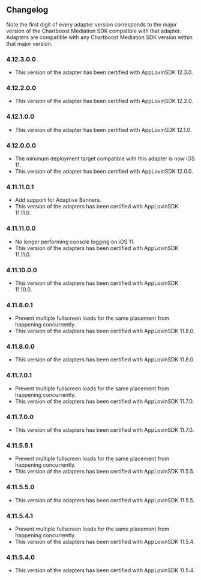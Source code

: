 ## Changelog

Note the first digit of every adapter version corresponds to the major version of the Chartboost Mediation SDK compatible with that adapter. 
Adapters are compatible with any Chartboost Mediation SDK version within that major version.

### 4.12.3.0.0
- This version of the adapter has been certified with AppLovinSDK 12.3.0.

### 4.12.2.0.0
- This version of the adapter has been certified with AppLovinSDK 12.2.0.

### 4.12.1.0.0
- This version of the adapter has been certified with AppLovinSDK 12.1.0.

### 4.12.0.0.0
- The minimum deployment target compatible with this adapter is now iOS 11.
- This version of the adapter has been certified with AppLovinSDK 12.0.0.

### 4.11.11.0.1
- Add support for Adaptive Banners.
- This version of the adapters has been certified with AppLovinSDK 11.11.0.

### 4.11.11.0.0
- No longer performing console logging on iOS 11.
- This version of the adapters has been certified with AppLovinSDK 11.11.0.

### 4.11.10.0.0
- This version of the adapters has been certified with AppLovinSDK 11.10.0.

### 4.11.8.0.1
- Prevent multiple fullscreen loads for the same placement from happening concurrently.
- This version of the adapters has been certified with AppLovinSDK 11.8.0.

### 4.11.8.0.0
- This version of the adapters has been certified with AppLovinSDK 11.8.0.

### 4.11.7.0.1
- Prevent multiple fullscreen loads for the same placement from happening concurrently.
- This version of the adapters has been certified with AppLovinSDK 11.7.0.

### 4.11.7.0.0
- This version of the adapters has been certified with AppLovinSDK 11.7.0.

### 4.11.5.5.1
- Prevent multiple fullscreen loads for the same placement from happening concurrently.
- This version of the adapters has been certified with AppLovinSDK 11.5.5.

### 4.11.5.5.0
- This version of the adapters has been certified with AppLovinSDK 11.5.5.

### 4.11.5.4.1
- Prevent multiple fullscreen loads for the same placement from happening concurrently.
- This version of the adapters has been certified with AppLovinSDK 11.5.4.

### 4.11.5.4.0
- This version of the adapters has been certified with AppLovinSDK 11.5.4.
